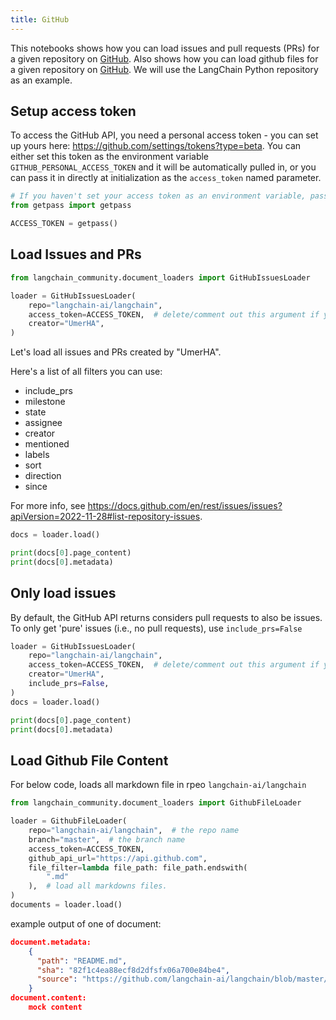 ```yaml
---
title: GitHub
---
```


This notebooks shows how you can load issues and pull requests (PRs) for a given repository on [GitHub](https://github.com/). Also shows how you can load github files for a given repository on [GitHub](https://github.com/). We will use the LangChain Python repository as an example.

## Setup access token

To access the GitHub API, you need a personal access token - you can set up yours here: <https://github.com/settings/tokens?type=beta>. You can either set this token as the environment variable ``GITHUB_PERSONAL_ACCESS_TOKEN`` and it will be automatically pulled in, or you can pass it in directly at initialization as the ``access_token`` named parameter.

```python
# If you haven't set your access token as an environment variable, pass it in here.
from getpass import getpass

ACCESS_TOKEN = getpass()
```

## Load Issues and PRs

```python
from langchain_community.document_loaders import GitHubIssuesLoader
```

```python
loader = GitHubIssuesLoader(
    repo="langchain-ai/langchain",
    access_token=ACCESS_TOKEN,  # delete/comment out this argument if you've set the access token as an env var.
    creator="UmerHA",
)
```

Let's load all issues and PRs created by "UmerHA".

Here's a list of all filters you can use:

- include_prs
- milestone
- state
- assignee
- creator
- mentioned
- labels
- sort
- direction
- since

For more info, see <https://docs.github.com/en/rest/issues/issues?apiVersion=2022-11-28#list-repository-issues>.

```python
docs = loader.load()
```

```python
print(docs[0].page_content)
print(docs[0].metadata)
```

## Only load issues

By default, the GitHub API returns considers pull requests to also be issues. To only get 'pure' issues (i.e., no pull requests), use `include_prs=False`

```python
loader = GitHubIssuesLoader(
    repo="langchain-ai/langchain",
    access_token=ACCESS_TOKEN,  # delete/comment out this argument if you've set the access token as an env var.
    creator="UmerHA",
    include_prs=False,
)
docs = loader.load()
```

```python
print(docs[0].page_content)
print(docs[0].metadata)
```

## Load Github File Content

For below code, loads all markdown file in rpeo `langchain-ai/langchain`

```python
from langchain_community.document_loaders import GithubFileLoader
```

```python
loader = GithubFileLoader(
    repo="langchain-ai/langchain",  # the repo name
    branch="master",  # the branch name
    access_token=ACCESS_TOKEN,
    github_api_url="https://api.github.com",
    file_filter=lambda file_path: file_path.endswith(
        ".md"
    ),  # load all markdowns files.
)
documents = loader.load()
```

example output of one of document:

```json
document.metadata: 
    {
      "path": "README.md",
      "sha": "82f1c4ea88ecf8d2dfsfx06a700e84be4",
      "source": "https://github.com/langchain-ai/langchain/blob/master/README.md"
    }
document.content:
    mock content
```
